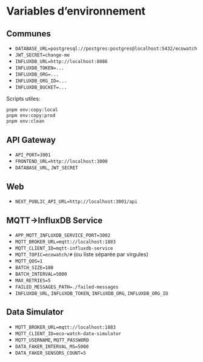 # Variables d’environnement

## Communes

- `DATABASE_URL=postgresql://postgres:postgres@localhost:5432/ecowatch`
- `JWT_SECRET=change-me`
- `INFLUXDB_URL=http://localhost:8086`
- `INFLUXDB_TOKEN=...`
- `INFLUXDB_ORG=...`
- `INFLUXDB_ORG_ID=...`
- `INFLUXDB_BUCKET=...`

Scripts utiles:

```bash
pnpm env:copy:local
pnpm env:copy:prod
pnpm env:clean
```

## API Gateway

- `API_PORT=3001`
- `FRONTEND_URL=http://localhost:3000`
- `DATABASE_URL`, `JWT_SECRET`

## Web

- `NEXT_PUBLIC_API_URL=http://localhost:3001/api`

## MQTT→InfluxDB Service

- `APP_MQTT_INFLUXDB_SERVICE_PORT=3002`
- `MQTT_BROKER_URL=mqtt://localhost:1883`
- `MQTT_CLIENT_ID=mqtt-influxdb-service`
- `MQTT_TOPIC=ecowatch/#` (ou liste séparée par virgules)
- `MQTT_QOS=1`
- `BATCH_SIZE=100`
- `BATCH_INTERVAL=5000`
- `MAX_RETRIES=5`
- `FAILED_MESSAGES_PATH=./failed-messages`
- `INFLUXDB_URL`, `INFLUXDB_TOKEN`, `INFLUXDB_ORG`, `INFLUXDB_ORG_ID`

## Data Simulator

- `MQTT_BROKER_URL=mqtt://localhost:1883`
- `MQTT_CLIENT_ID=eco-watch-data-simulator`
- `MQTT_USERNAME`, `MQTT_PASSWORD`
- `DATA_FAKER_INTERVAL_MS=5000`
- `DATA_FAKER_SENSORS_COUNT=5`


